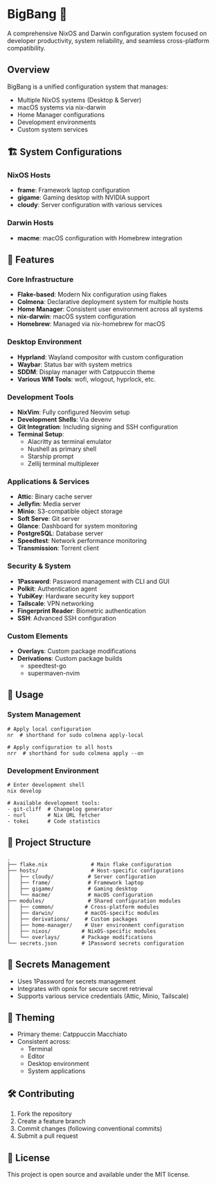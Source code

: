# BigBang 🌌

A comprehensive NixOS and Darwin configuration system focused on developer productivity, system reliability, and seamless cross-platform compatibility.

## Overview

BigBang is a unified configuration system that manages:
- Multiple NixOS systems (Desktop & Server)
- macOS systems via nix-darwin
- Home Manager configurations
- Development environments
- Custom system services

## 🏗 System Configurations

### NixOS Hosts
- **frame**: Framework laptop configuration
- **gigame**: Gaming desktop with NVIDIA support
- **cloudy**: Server configuration with various services

### Darwin Hosts
- **macme**: macOS configuration with Homebrew integration

## 🚀 Features

### Core Infrastructure
- **Flake-based**: Modern Nix configuration using flakes
- **Colmena**: Declarative deployment system for multiple hosts
- **Home Manager**: Consistent user environment across all systems
- **nix-darwin**: macOS system configuration
- **Homebrew**: Managed via nix-homebrew for macOS

### Desktop Environment
- **Hyprland**: Wayland compositor with custom configuration
- **Waybar**: Status bar with system metrics
- **SDDM**: Display manager with Catppuccin theme
- **Various WM Tools**: wofi, wlogout, hyprlock, etc.

### Development Tools
- **NixVim**: Fully configured Neovim setup
- **Development Shells**: Via devenv
- **Git Integration**: Including signing and SSH configuration
- **Terminal Setup**:
  - Alacritty as terminal emulator
  - Nushell as primary shell
  - Starship prompt
  - Zellij terminal multiplexer

### Applications & Services
- **Attic**: Binary cache server
- **Jellyfin**: Media server
- **Minio**: S3-compatible object storage
- **Soft Serve**: Git server
- **Glance**: Dashboard for system monitoring
- **PostgreSQL**: Database server
- **Speedtest**: Network performance monitoring
- **Transmission**: Torrent client

### Security & System
- **1Password**: Password management with CLI and GUI
- **Polkit**: Authentication agent
- **YubiKey**: Hardware security key support
- **Tailscale**: VPN networking
- **Fingerprint Reader**: Biometric authentication
- **SSH**: Advanced SSH configuration

### Custom Elements
- **Overlays**: Custom package modifications
- **Derivations**: Custom package builds
  - speedtest-go
  - supermaven-nvim

## 🔧 Usage

### System Management
```nushell
# Apply local configuration
nr  # shorthand for sudo colmena apply-local

# Apply configuration to all hosts
nrr  # shorthand for sudo colmena apply --on
```

### Development Environment
```nushell
# Enter development shell
nix develop

# Available development tools:
- git-cliff  # Changelog generator
- nurl       # Nix URL fetcher
- tokei      # Code statistics
```

## 📁 Project Structure
```
.
├── flake.nix              # Main flake configuration
├── hosts/                 # Host-specific configurations
│   ├── cloudy/           # Server configuration
│   ├── frame/            # Framework laptop
│   ├── gigame/           # Gaming desktop
│   └── macme/            # macOS configuration
├── modules/              # Shared configuration modules
│   ├── common/          # Cross-platform modules
│   ├── darwin/          # macOS-specific modules
│   ├── derivations/     # Custom packages
│   ├── home-manager/    # User environment configuration
│   ├── nixos/          # NixOS-specific modules
│   └── overlays/       # Package modifications
└── secrets.json        # 1Password secrets configuration
```

## 🔐 Secrets Management
- Uses 1Password for secrets management
- Integrates with opnix for secure secret retrieval
- Supports various service credentials (Attic, Minio, Tailscale)

## 🎨 Theming
- Primary theme: Catppuccin Macchiato
- Consistent across:
  - Terminal
  - Editor
  - Desktop environment
  - System applications

## 🛠 Contributing
1. Fork the repository
2. Create a feature branch
3. Commit changes (following conventional commits)
4. Submit a pull request

## 📜 License
This project is open source and available under the MIT license.
